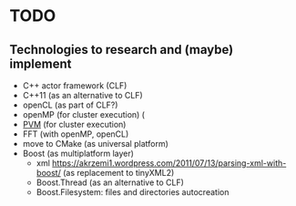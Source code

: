 # TODO

## Technologies to research and (maybe) implement

- C++ actor framework (CLF)
- C++11 (as an alternative to CLF)
- openCL (as part of CLF?)
- openMP (for cluster execution) (
- [PVM](https://en.wikipedia.org/wiki/Parallel_Virtual_Machine) (for cluster execution)
- FFT (with openMP, openCL)
- move to CMake (as universal platform)
- Boost (as multiplatform layer)
  - xml https://akrzemi1.wordpress.com/2011/07/13/parsing-xml-with-boost/ (as replacement to tinyXML2)
  - Boost.Thread (as an alternative to CLF)
  - Boost.Filesystem: files and directories autocreation
